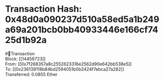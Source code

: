 
Transaction Hash: 0x48d0a090237d510a58ed5a1b249a69a201bcb0bb40933446e166cf7425d1b92a
====================================================================================
  
#💸Transaction  
Block: [[14456723]]  
From: [[0x7f268357a8c2552623316e2562d90e642bb538e5]]  
To: [[0x236139118b84bd2594051b0b2424f7ebca27a282]]  
Transferred: 0.0855 Ether